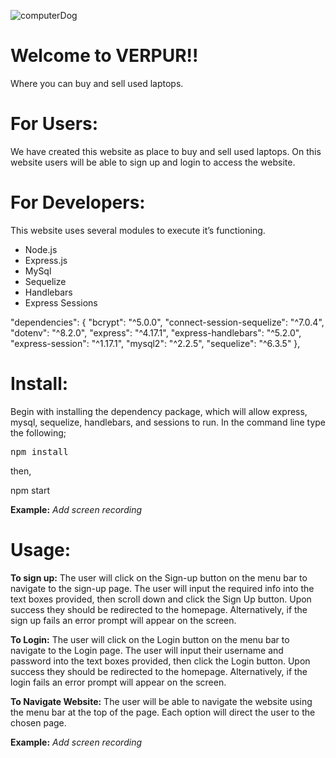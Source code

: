  ![computerDog](https://unsplash.com/photos/gySMaocSdqs)
 
# Welcome to VERPUR!!
Where you can buy and sell used laptops.

# For Users:
We have created this website as place to buy and sell used laptops.  On this website users will be able to sign up and login to access the website.

# For Developers:
This website uses several modules to execute it’s functioning.
* Node.js
* Express.js
* MySql
* Sequelize
* Handlebars
* Express Sessions


"dependencies": {
    "bcrypt": "^5.0.0",
    "connect-session-sequelize": "^7.0.4",
    "dotenv": "^8.2.0",
    "express": "^4.17.1",
    "express-handlebars": "^5.2.0",
    "express-session": "^1.17.1",
    "mysql2": "^2.2.5",
    "sequelize": "^6.3.5"
  },

# Install:
Begin with installing the dependency package, which will allow express, mysql, sequelize, handlebars, and sessions to run. In the command line type the following;

<kbd>npm install</kbd>

then,

<kdb>npm start</kdb>

**Example:**
*Add screen recording*


# Usage:

**To sign up:** The user will click on the Sign-up button on the menu bar to navigate to the sign-up page.   The user will input the required info into the text boxes provided, then scroll down and click the Sign Up button.  Upon success they should be redirected to the homepage.  Alternatively, if the sign up fails an error prompt will appear on the screen.

**To Login:** The user will click on the Login button on the menu bar to navigate to the Login page.  The user will input their username and password into the text boxes provided, then click the Login button.  Upon success they should be redirected to the homepage.  Alternatively, if the login fails an error prompt will appear on the screen.

**To Navigate Website:**  The user will be able to navigate the website using the menu bar at the top of the page.  Each option will direct the user to the chosen page.

**Example:**
*Add screen recording*

